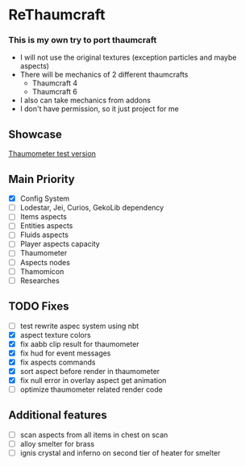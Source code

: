 # ReThaumcraft
### This is my own try to port thaumcraft
- I will not use the original textures (exception particles and maybe aspects)
- There will be mechanics of 2 different thaumcrafts
  - Thaumcraft 4
  - Thaumcraft 6
- I also can take mechanics from addons
- I don't have permission, so it just project for me
## Showcase
[Thaumometer test version](https://www.youtube.com/watch?v=6C4maPwGPx4)
## Main Priority
- [x] Config System
- [ ] Lodestar, Jei, Curios, GekoLib dependency 
- [ ] Items aspects
- [ ] Entities aspects
- [ ] Fluids aspects
- [ ] Player aspects capacity
- [ ] Thaumometer
- [ ] Aspects nodes
- [ ] Thamomicon
- [ ] Researches

## TODO Fixes
- [ ] test rewrite aspec system using nbt
- [x] aspect texture colors
- [x] fix aabb clip result for thaumometer
- [x] fix hud for event messages
- [x] fix aspects commands
- [x] sort aspect before render in thaumometer
- [x] fix null error in overlay aspect get animation
- [ ] optimize thaumometer related render code

## Additional features
- [ ] scan aspects from all items in chest on scan
- [ ] alloy smelter for brass
- [ ] ignis crystal and inferno on second tier of heater for smelter
